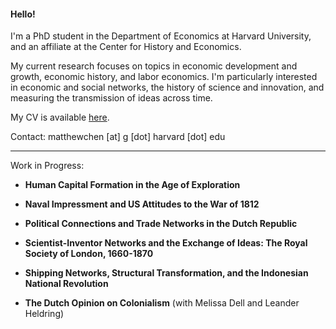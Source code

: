 #### Hello!

I'm a PhD student in the Department of Economics at Harvard University, and an affiliate at the Center for History and Economics.

My current research focuses on topics in economic development and growth, economic history, and labor economics. I'm particularly interested in economic and social networks, the history of science and innovation, and measuring the transmission of ideas across time.

My CV is available [here](https://matthewleechen.github.io/cv/MLC_CV_13_August_2023.pdf).



Contact: matthewchen [at] g [dot] harvard [dot] edu 

--------

Work in Progress:

- **Human Capital Formation in the Age of Exploration**

- **Naval Impressment and US Attitudes to the War of 1812**

- **Political Connections and Trade Networks in the Dutch Republic**

- **Scientist-Inventor Networks and the Exchange of Ideas: The Royal Society of London, 1660-1870**

- **Shipping Networks, Structural Transformation, and the Indonesian National Revolution**

- **The Dutch Opinion on Colonialism** (with Melissa Dell and Leander Heldring)
